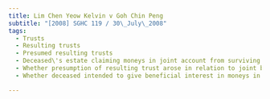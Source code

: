 ```yaml
---
title: Lim Chen Yeow Kelvin v Goh Chin Peng 
subtitle: "[2008] SGHC 119 / 30\_July\_2008"
tags:
  - Trusts
  - Resulting trusts
  - Presumed resulting trusts
  - Deceased\'s estate claiming moneys in joint account from surviving joint account holder
  - Whether presumption of resulting trust arose in relation to joint bank account with right of survivorship
  - Whether deceased intended to give beneficial interest in moneys in joint account to surviving joint account holder

---
```


